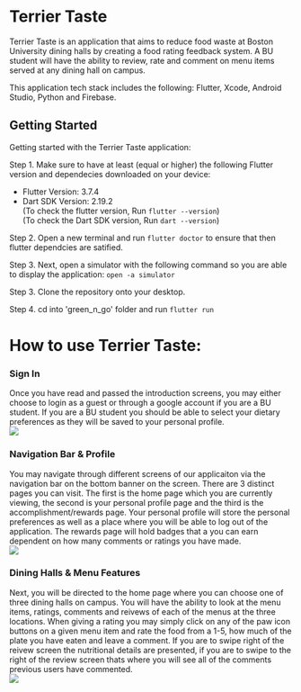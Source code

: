 # Terrier Taste

Terrier Taste is an application that aims to reduce food waste at Boston University dining halls by creating a food rating feedback system. A BU student  will have the ability to review, rate and comment on menu items served at any dining hall on campus.

This application tech stack includes the following: Flutter, Xcode, Android Studio, Python and Firebase. 

## Getting Started

Getting started with the Terrier Taste application: 

Step 1. Make sure to have at least (equal or higher) the following Flutter version and dependecies downloaded on your device: 
* Flutter Version: 3.7.4 
* Dart SDK Version: 2.19.2 <br />
(To check the flutter version, Run ```flutter --version```)<br />
(To check the Dart SDK version, Run ```dart --version```)<br />

Step 2. Open a new terminal and run ```flutter doctor``` to ensure that then flutter  dependcies are satified. 

Step 3. Next, open a simulator with the following command so you are able to display the application: ```open -a simulator```

Step 3. Clone the repository onto your desktop. 

Step 4. cd into 'green_n_go' folder and run ```flutter run```

# How to use Terrier Taste: 

### Sign In
Once you have read and passed the introduction screens, you may either choose to login as a guest or through a google account if you are a BU student. If you are a BU student you should be able to select your dietary preferences as they will be saved to your personal profile.<br />
![](https://github.com/Tylerr198/Green-Go/blob/main/green_n_go/screenshots/signIn.gif)<br />

### Navigation Bar & Profile
You may navigate through different screens of our applicaiton via the navigation bar on the bottom banner on the screen. There are 3 distinct pages you can visit. The first is the home page which you are currently viewing, the second is your personal profile page and the third is the accomplishment/rewards page. Your personal profile will store the personal preferences as well as a place where you will be able to log out of the application. The rewards page will hold badges that a you can earn dependent on how many comments or ratings you have made.<br />
![](https://github.com/Tylerr198/Green-Go/blob/main/green_n_go/screenshots/navigation_bar.gif)<br />

### Dining Halls & Menu Features 
Next, you will be directed to the home page where you can choose one of three dining halls on campus. You will have the ability to look at the menu items, ratings, comments and reivews of each of the menus at the three locations. When giving a rating you may simply click on any of the paw icon buttons on a given menu item and rate the food from a 1-5, how much of the plate you have eaten and leave a comment. If you are to swipe right of the reivew screen the nutritional details are presented, if you are to swipe to the right of the review screen thats where you will see all of the comments previous users have commented.<br />
![](https://github.com/Tylerr198/Green-Go/blob/main/green_n_go/screenshots/menu.gif)<br />

